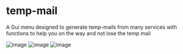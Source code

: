 # temp-mail
A Gui menu designed to generate temp-mails from many services with functions to help you on the way and not lose the temp mail

![image](https://github.com/user-attachments/assets/9f19f57c-072f-44ae-9e83-76c31f64718d)
![image](https://github.com/user-attachments/assets/6fcefe08-6b42-402f-b573-c3eb888df261)
![image](https://github.com/user-attachments/assets/dc89aac0-d84a-49a3-9666-ae3af3e6f834)
